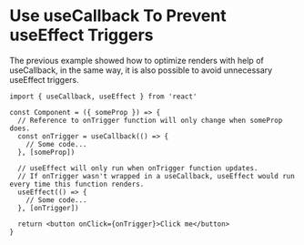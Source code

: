 # Use useCallback To Prevent useEffect Triggers

The previous example showed how to optimize renders with help of useCallback, in the same way, it is also possible to avoid unnecessary useEffect triggers.

```
import { useCallback, useEffect } from 'react'

const Component = ({ someProp }) => {
  // Reference to onTrigger function will only change when someProp does.
  const onTrigger = useCallback(() => {
    // Some code...
  }, [someProp])

  // useEffect will only run when onTrigger function updates.
  // If onTrigger wasn't wrapped in a useCallback, useEffect would run every time this function renders.
  useEffect(() => {
    // Some code...
  }, [onTrigger])

  return <button onClick={onTrigger}>Click me</button>
}
```
